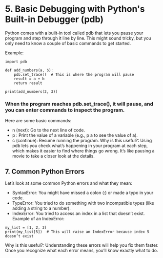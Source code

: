 # 5. Basic Debugging with Python's Built-in Debugger (pdb)
Python comes with a built-in tool called pdb that lets you pause your program and step through it line by line.
This might sound tricky, but you only need to know a couple of basic commands to get started.

Example:
```
import pdb

def add_numbers(a, b):
    pdb.set_trace()  # This is where the program will pause
    result = a + b
    return result

print(add_numbers(2, 3))
```
### When the program reaches pdb.set_trace(), it will pause, and you can enter commands to inspect the program.

Here are some basic commands:

- n (next): Go to the next line of code.
- p <variable>: Print the value of a variable (e.g., p a to see the value of a).
- c (continue): Resume running the program.
Why is this useful?: Using pdb lets you check what’s happening in your program at each step, which makes it easier to find where things go wrong.
It’s like pausing a movie to take a closer look at the details.

## 7. Common Python Errors
 Let’s look at some common Python errors and what they mean:

- SyntaxError: You might have missed a colon (:) or made a typo in your code.
- TypeError: You tried to do something with two incompatible types (like adding a string to a number).
- IndexError: You tried to access an index in a list that doesn’t exist.
Example of an IndexError:
```
my_list = [1, 2, 3]
print(my_list[5])  # This will raise an IndexError because index 5 doesn’t exist
```
Why is this useful?: Understanding these errors will help you fix them faster. Once you recognize what each error means, you’ll know exactly what to do.


